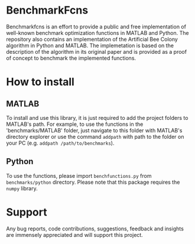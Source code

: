 # BenchmarkFcns
Benchmarkfcns is an effort to provide a public and free implementation of well-known benchmark optimization functions in MATLAB and Python. The repository also contains an implementation of the Artificial Bee Colony algorithm in Python and MATLAB. The implemetation is based on the description of the algorithm in its original paper and is provided as a proof of concept to benchmark the implemented functions.

# How to install
## MATLAB
To install and use this library, it is just required to add the project folders to MATLAB's path. For example, to use the functions in the 'benchmarks/MATLAB' folder, just navigate to this folder with MATLAB's directory explorer or use the command `addpath` with path to the folder on your PC (e.g. `addpath /path/to/benchmarks`).

## Python 
To use the functions, please import `benchfunctions.py` from `benchmarks/python` directory. Please note that this package requires the `numpy` library. 

# Support 
Any bug reports, code contributions, suggestions, feedback and insights are immensely appreciated and will support this project.

